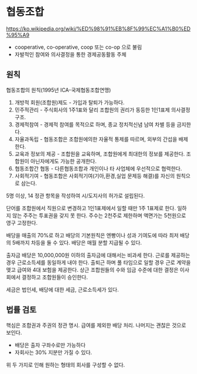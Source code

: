 # 협동조합

https://ko.wikipedia.org/wiki/%ED%98%91%EB%8F%99%EC%A1%B0%ED%95%A9

- cooperative, co-operative, coop 또는 co-op 으로 불림 
- 자발적인 참여와 의사결정을 통한 경제공동활동 주체 



## 원칙 

협동조합의 원칙(1995년 ICA-국제협동조합연맹)

1. 개방적 회원(조합원)제도 - 가입과 탈퇴가 가능하다.
2. 민주적관리 - 주식회사의 1주1표와 달리 조합원의 권리가 동등한 1인1표제 의사결정구조.
3. 경제적참여 - 경제적 참여를 목적으로 하며, 종교 정치적신념 남여 차별 등을 금지한다.
4. 자율과독립 - 협동조합은 조합원에의한 자율적 통제를 따르며, 외부의 간섭을 배제한다.
5. 교육과 정보의 제공 - 조합원을 교육하며, 조합원에게 최대한의 정보를 제공한다. 조합원이 아닌자에게도 가능한 공개한다.
6. 협동조합간 협동 - 다른협동조합과 개인이나 타 사업체에 우선적으로 협력한다.
7. 사회적기여 - 협동조합은 사회적기여(기아,환경,실업 문제등 해결)를 자신의 원칙으로 삼는다.

5명 이상, 14 정관 항목을 작성하여 시/도지사의 허가로 설립된다. 

단어를 조합원에서 직원으로 변경하고 1인1표제에서 일할 때만 1주 1표제로 한다. 일하지 않는 주주는 투표권을 갖지 못 한다.  주수는 2천주로 제한하며 액면가는 5천원으로 영구 고정한다. 

배당을 매출의 70%로 하고 배당의 기본원칙은 엔빵이나 성과 기여도에 따라 최저 배당의 5배까지 차등을 둘 수 있다. 배당은 매월 분할 지급될 수 있다. 

출자금 배당은 10,000,000원 이하의 출자금에 대해서는 비과세 한다. 근로를 제공하는 경우 근로소득세를 동일하게 내야 한다. 출퇴근 하며 풀 타임으로 일할 경우 근로 계약을 맺고 급여와 4대 보험을 제공한다. 상근 조합원들의 수와 임금 수준에 대한 결정은 이사회에서 결정하고 조합원들이 승인한다. 

세금은 법인세, 배당에 대한 세금, 근로소득세가 있다. 



## 법률 검토 

핵심은 조합권과 주권의 정관 명시. 급여를 제외한 배당 처리.  나머지는 괜찮은 것으로 보인다. 

- 배당은 출자 구좌수로만 가능하다
- 자회사는 30% 지분만 가질 수 있다. 

위 두 가지로 인해 원하는 형태의 회사를 구성할 수 없다. 

























